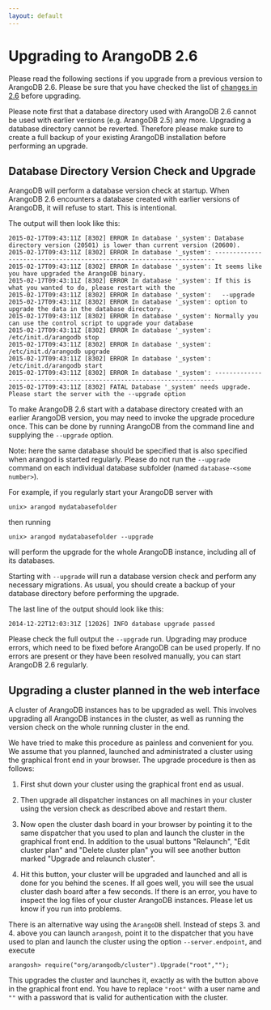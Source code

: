 ```yaml
---
layout: default
---
```

Upgrading to ArangoDB 2.6
=========================

Please read the following sections if you upgrade from a previous version to
ArangoDB 2.6. Please be sure that you have checked the list of [changes in 2.6](../../ReleaseNotes/UpgradingChanges26.md)
before upgrading.

Please note first that a database directory used with ArangoDB 2.6
cannot be used with earlier versions (e.g. ArangoDB 2.5) any
more. Upgrading a database directory cannot be reverted. Therefore
please make sure to create a full backup of your existing ArangoDB
installation before performing an upgrade.

Database Directory Version Check and Upgrade
--------------------------------------------

ArangoDB will perform a database version check at startup. When ArangoDB 2.6
encounters a database created with earlier versions of ArangoDB, it will refuse
to start. This is intentional.

The output will then look like this:

```
2015-02-17T09:43:11Z [8302] ERROR In database '_system': Database directory version (20501) is lower than current version (20600).
2015-02-17T09:43:11Z [8302] ERROR In database '_system': ----------------------------------------------------------------------
2015-02-17T09:43:11Z [8302] ERROR In database '_system': It seems like you have upgraded the ArangoDB binary.
2015-02-17T09:43:11Z [8302] ERROR In database '_system': If this is what you wanted to do, please restart with the
2015-02-17T09:43:11Z [8302] ERROR In database '_system':   --upgrade
2015-02-17T09:43:11Z [8302] ERROR In database '_system': option to upgrade the data in the database directory.
2015-02-17T09:43:11Z [8302] ERROR In database '_system': Normally you can use the control script to upgrade your database
2015-02-17T09:43:11Z [8302] ERROR In database '_system':   /etc/init.d/arangodb stop
2015-02-17T09:43:11Z [8302] ERROR In database '_system':   /etc/init.d/arangodb upgrade
2015-02-17T09:43:11Z [8302] ERROR In database '_system':   /etc/init.d/arangodb start
2015-02-17T09:43:11Z [8302] ERROR In database '_system': ----------------------------------------------------------------------
2015-02-17T09:43:11Z [8302] FATAL Database '_system' needs upgrade. Please start the server with the --upgrade option
```

To make ArangoDB 2.6 start with a database directory created with an earlier
ArangoDB version, you may need to invoke the upgrade procedure once.  This can
be done by running ArangoDB from the command line and supplying the `--upgrade`
option.

Note: here the same database should be specified that is also specified when
arangod is started regularly. Please do not run the `--upgrade` command on each
individual database subfolder (named `database-<some number>`).
 
For example, if you regularly start your ArangoDB server with

    unix> arangod mydatabasefolder

then running

    unix> arangod mydatabasefolder --upgrade

will perform the upgrade for the whole ArangoDB instance, including all of its
databases.

Starting with `--upgrade` will run a database version check and perform any
necessary migrations. As usual, you should create a backup of your database
directory before performing the upgrade.

The last line of the output should look like this:
```
2014-12-22T12:03:31Z [12026] INFO database upgrade passed
```

Please check the full output the `--upgrade` run. Upgrading may produce errors, which need
to be fixed before ArangoDB can be used properly. If no errors are present or
they have been resolved manually, you can start ArangoDB 2.6 regularly.

Upgrading a cluster planned in the web interface
------------------------------------------------

A cluster of ArangoDB instances has to be upgraded as well. This
involves upgrading all ArangoDB instances in the cluster, as well as
running the version check on the whole running cluster in the end.

We have tried to make this procedure as painless and convenient for you.
We assume that you planned, launched and administrated a cluster using the
graphical front end in your browser. The upgrade procedure is then as
follows:

  1. First shut down your cluster using the graphical front end as
     usual.

  2. Then upgrade all dispatcher instances on all machines in your
     cluster using the version check as described above and restart them.

  3. Now open the cluster dash board in your browser by pointing it to
     the same dispatcher that you used to plan and launch the cluster in 
     the graphical front end. In addition to the usual buttons
     "Relaunch", "Edit cluster plan" and "Delete cluster plan" you will
     see another button marked "Upgrade and relaunch cluster".

  4. Hit this button, your cluster will be upgraded and launched and
     all is done for you behind the scenes. If all goes well, you will
     see the usual cluster dash board after a few seconds. If there is 
     an error, you have to inspect the log files of your cluster
     ArangoDB instances. Please let us know if you run into problems.

There is an alternative way using the `ArangoDB` shell. Instead of
steps 3. and 4. above you can launch `arangosh`, point it to the dispatcher
that you have used to plan and launch the cluster using the option
``--server.endpoint``, and execute

    arangosh> require("org/arangodb/cluster").Upgrade("root","");

This upgrades the cluster and launches it, exactly as with the button 
above in the graphical front end. You have to replace `"root"` with
a user name and `""` with a password that is valid for authentication
with the cluster.

